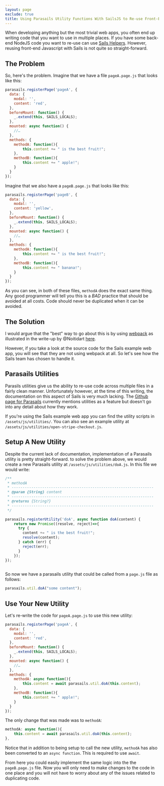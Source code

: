 ```yaml
---
layout: page
exclude: true
title: Using Parasails Utility Functions With SailsJS to Re-use Front-End Code 
---
```


When developing anything but the most trivial web apps, you often end up writing code that you want to use in multiple places. If you have some back-end NodeJS code you want to re-use can use [Sails Helpers](https://sailsjs.com/documentation/concepts/helpers). However, reusing front-end Javascript with Sails is not quite so straight-forward. 

## The Problem

So, here's the problem. Imagine that we have a file ```pageA.page.js``` that looks like this:

```javascript
parasails.registerPage('pageA', {
  data: {
    modal: '',
    content: 'red',
  },
  beforeMount: function() {
    _.extend(this, SAILS_LOCALS);
  },
  mounted: async function() {
    //…
  },
  methods: {
    methodA: function(){
        this.content += " is the best fruit!";
    },
    methodB: function(){
        this.content += " apple!";
    }
  }
});
```

Imagine that we also have a ```pageB.page.js``` that looks like this:

```javascript
parasails.registerPage('pageB', {
  data: {
    modal: '',
    content: 'yellow',
  },
  beforeMount: function() {
    _.extend(this, SAILS_LOCALS);
  },
  mounted: async function() {
    //…
  },
  methods: {
    methodA: function(){
        this.content += " is the best fruit!";
    },
    methodB: function(){
        this.content += " banana!";
    }
  }
});
```

As you can see, in both of these files, ```methodA``` does the exact same thing. Any good programmer will tell you this is a *BAD* practice that should be avoided at all costs. Code should never be duplicated when it can be avoided. 

## The Solution
I would argue that the "best" way to go about this is by using [webpack](https://webpack.js.org/) as illustrated in the write-up by @Noitidart [here](https://medium.com/@Noitidart/adding-code-split-react-frontend-without-losing-vue-to-sails-1-x-app-5642131ed8a0).

However, if you take a look at the source code for the Sails example web app, you will see that they are not using webpack at all. So let's see how the Sails team has chosen to handle it. 

## Parasails Utilities
Parasils utilities give us the ability to re-use code across multiple files in a fairly clean manner. Unfortunately however, at the time of this writing, the documentation on this aspect of Sails is very much lacking. The [Github page for Parasails](https://github.com/mikermcneil/parasails) currently mentions utilities as a feature but doesn't go into any detail about how they work.

If you're using the Sails example web app you can find the utility scripts in ```/assets/js/utilities/```. You can also see an example utility at ```/assets/js/utilities/open-stripe-checkout.js```. 

## Setup A New Utility
Despite the current lack of documentation, implementation of a Parasails utility is pretty straight-forward. to solve the problem above, we would create a new Parasails utility at ```/assets/js/utilities/doA.js```. In this file we would write:
```javascript
/**
 * methodA
 * -----------------------------------------------------------------
 * @param {String} content
 * -----------------------------------------------------------------
 * @returns {String?}  
 * -----------------------------------------------------------------
 */

parasails.registerUtility('doA', async function doA(content) {
    return new Promise((resolve, reject)=>{
      try {
        content += " is the best fruit!";
        resolve(content);
      } catch (err) {
        reject(err);
      }
    });
});
  
```

So now we have a parasails utility that could be called from a ```page.js``` file as follows:
```javascript
parasails.util.doA("some content");
```

## Use Your New Utility
Let's re-write the code for ```pageA.page.js``` to use this new utility:
```javascript
parasails.registerPage('pageA', {
  data: {
    modal: '',
    content: 'red',
  },
  beforeMount: function() {
    _.extend(this, SAILS_LOCALS);
  },
  mounted: async function() {
    //…
  },
  methods: {
    methodA: async function(){
        this.content = await parasails.util.doA(this.content);
    },
    methodB: function(){
        this.content += " apple!";
    }
  }
});
```
The only change that was made was to ```methodA```:
```javascript
methodA: async function(){
    this.content = await parasails.util.doA(this.content);
},
```
Notice that in addition to being setup to call the new utility, ```methodA``` has also been converted to an ```async function```. This is required to use ```await```. 

From here you could easily implement the same logic into the the ```pageB.page.js``` file. Now you will only need to make changes to the code in one place and you will not have to worry about any of the issues related to duplicating code. 